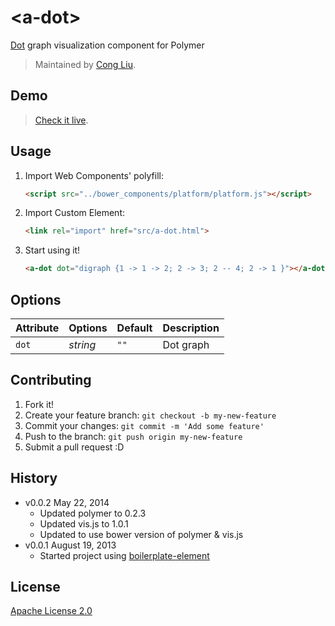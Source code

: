 # &lt;a-dot&gt;

[Dot](http://www.graphviz.org/content/dot-language) graph visualization component for Polymer

> Maintained by [Cong Liu](https://github.com/ghostoy).

## Demo

> [Check it live](http://ghostoy.github.io/a-dot).

## Usage

1. Import Web Components' polyfill:

	```html
	<script src="../bower_components/platform/platform.js"></script>
	```

3. Import Custom Element:

	```html
	<link rel="import" href="src/a-dot.html">
	```

4. Start using it!

	```html
	<a-dot dot="digraph {1 -> 1 -> 2; 2 -> 3; 2 -- 4; 2 -> 1 }"></a-dot>
	```

## Options

Attribute  | Options                   | Default             | Description
---        | ---                       | ---                 | ---
`dot`      | *string*                  | `""`                | Dot graph

## Contributing

1. Fork it!
2. Create your feature branch: `git checkout -b my-new-feature`
3. Commit your changes: `git commit -m 'Add some feature'`
4. Push to the branch: `git push origin my-new-feature`
5. Submit a pull request :D

## History

* v0.0.2 May 22, 2014
	* Updated polymer to 0.2.3
	* Updated vis.js to 1.0.1
	* Updated to use bower version of polymer & vis.js
* v0.0.1 August 19, 2013
	* Started project using [boilerplate-element](https://github.com/customelements/boilerplate-element)

## License

[Apache License 2.0](http://www.apache.org/licenses/LICENSE-2.0)

